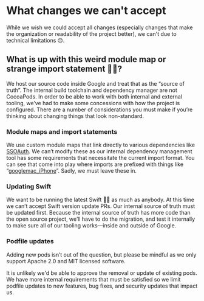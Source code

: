 # What changes we can't accept

While we wish we could accept all changes (especially changes that make the organization or readability of the project better), we can't due to technical limitations 😢.

## What is up with this weird module map or strange import statement 🤷‍♂️?

We host our source code inside Google and treat that as the “source of truth”. The internal build toolchain and dependency manager are not CocoaPods. In order to be able to work with both internal and external tooling, we’ve had to make some concessions with how the project is configured. There are a number of considerations you must make if you’re thinking about changing things that look non-standard. 

### Module maps and import statements

We use custom module maps that link directly to various dependencies like [SSOAuth](https://github.com/bcmi-labs/Science-Journal-iOS/blob/master/ModuleMaps/SSOAuth.modulemaps/module.modulemap). We can’t modify these as our internal dependency management tool has some requirements that necessitate the current import format. You can see that come into play where imports are prefixed with things like “[googlemac_iPhone](https://github.com/bcmi-labs/Science-Journal-iOS/blob/a172a0b2ec1987c214c29371bcdbc2ecbecc901a/ScienceJournal/Accounts/AccountsManager.swift#L19)”. Sadly, we must leave these in.

### Updating Swift

We want to be running the latest Swift 🏃‍♀️ as much as anybody. At this time we can’t accept Swift version update PRs. Our internal source of truth must be updated first. Because the internal source of truth has more code than the open source project, we’ll have to do the migration, and test it internally to make sure all of our tooling works—inside and outside of Google.

### Podfile updates

Adding new pods isn’t out of the question, but please be mindful as we only support Apache 2.0 and MIT licensed software.

It is unlikely we'd be able to approve the removal or update of existing pods. We have more internal requirements that must be satisfied so we limit podfile updates to new features, bug fixes, and security updates that impact us.

